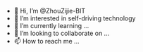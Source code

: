 - 👋 Hi, I’m @ZhouZijie-BIT
- 👀 I’m interested in self-driving technology
- 🌱 I’m currently learning ...
- 💞️ I’m looking to collaborate on ...
- 📫 How to reach me ...

<!---
ZhouZijie-BIT/ZhouZijie-BIT is a ✨ special ✨ repository because its `README.md` (this file) appears on your GitHub profile.
You can click the Preview link to take a look at your changes.
--->
